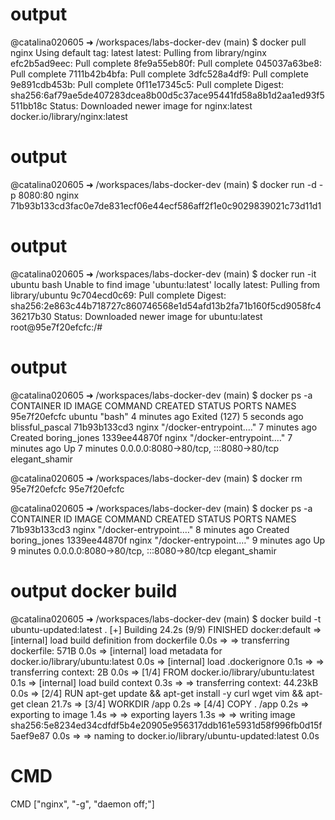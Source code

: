 # output
@catalina020605 ➜ /workspaces/labs-docker-dev (main) $ docker pull nginx
Using default tag: latest
latest: Pulling from library/nginx
efc2b5ad9eec: Pull complete 
8fe9a55eb80f: Pull complete 
045037a63be8: Pull complete 
7111b42b4bfa: Pull complete 
3dfc528a4df9: Pull complete 
9e891cdb453b: Pull complete 
0f11e17345c5: Pull complete 
Digest: sha256:6af79ae5de407283dcea8b00d5c37ace95441fd58a8b1d2aa1ed93f5511bb18c
Status: Downloaded newer image for nginx:latest
docker.io/library/nginx:latest

# output
@catalina020605 ➜ /workspaces/labs-docker-dev (main) $ docker run -d -p 8080:80 nginx
71b93b133cd3fac0e7de831ecf06e44ecf586aff2f1e0c9029839021c73d11d1

# output
@catalina020605 ➜ /workspaces/labs-docker-dev (main) $ docker run -it ubuntu bash
Unable to find image 'ubuntu:latest' locally
latest: Pulling from library/ubuntu
9c704ecd0c69: Pull complete 
Digest: sha256:2e863c44b718727c860746568e1d54afd13b2fa71b160f5cd9058fc436217b30
Status: Downloaded newer image for ubuntu:latest
root@95e7f20efcfc:/# 

# output

@catalina020605 ➜ /workspaces/labs-docker-dev (main) $ docker ps -a
CONTAINER ID   IMAGE     COMMAND                  CREATED         STATUS                       PORTS                                   NAMES
95e7f20efcfc   ubuntu    "bash"                   4 minutes ago   Exited (127) 5 seconds ago                                           blissful_pascal
71b93b133cd3   nginx     "/docker-entrypoint.…"   7 minutes ago   Created                                                              boring_jones
1339ee44870f   nginx     "/docker-entrypoint.…"   7 minutes ago   Up 7 minutes                 0.0.0.0:8080->80/tcp, :::8080->80/tcp   elegant_shamir

@catalina020605 ➜ /workspaces/labs-docker-dev (main) $ docker rm 95e7f20efcfc
95e7f20efcfc

@catalina020605 ➜ /workspaces/labs-docker-dev (main) $ docker ps -a
CONTAINER ID   IMAGE     COMMAND                  CREATED         STATUS         PORTS                                   NAMES
71b93b133cd3   nginx     "/docker-entrypoint.…"   8 minutes ago   Created                                                boring_jones
1339ee44870f   nginx     "/docker-entrypoint.…"   9 minutes ago   Up 9 minutes   0.0.0.0:8080->80/tcp, :::8080->80/tcp   elegant_shamir

# output docker build

@catalina020605 ➜ /workspaces/labs-docker-dev (main) $ docker build -t ubuntu-updated:latest .
[+] Building 24.2s (9/9) FINISHED                                                                                            docker:default
 => [internal] load build definition from dockerfile                                                                                   0.0s
 => => transferring dockerfile: 571B                                                                                                   0.0s
 => [internal] load metadata for docker.io/library/ubuntu:latest                                                                       0.0s
 => [internal] load .dockerignore                                                                                                      0.1s
 => => transferring context: 2B                                                                                                        0.0s
 => [1/4] FROM docker.io/library/ubuntu:latest                                                                                         0.1s
 => [internal] load build context                                                                                                      0.3s
 => => transferring context: 44.23kB                                                                                                   0.0s
 => [2/4] RUN apt-get update && apt-get install -y     curl     wget     vim     && apt-get clean                                     21.7s
 => [3/4] WORKDIR /app                                                                                                                 0.2s
 => [4/4] COPY . /app                                                                                                                  0.2s
 => exporting to image                                                                                                                 1.4s
 => => exporting layers                                                                                                                1.3s
 => => writing image sha256:5e8234ed34cdfdf5b4e20905e956317ddb161e5931d58f996fb0d15f5aef9e87                                           0.0s
 => => naming to docker.io/library/ubuntu-updated:latest                                                                               0.0s


# CMD

CMD ["nginx", "-g", "daemon off;"]